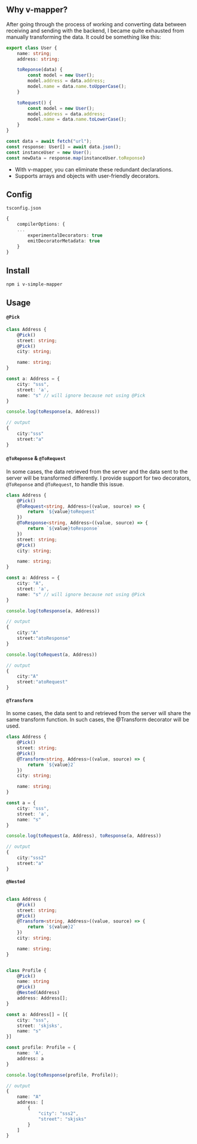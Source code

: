 ## Why v-mapper?

After going through the process of working and converting data between receiving and sending with the backend, I became
quite exhausted from manually transforming the data. It could be something like this:

```ts
export class User {
    name: string;
    address: string;

    toReponse(data) {
        const model = new User();
        model.address = data.address;
        model.name = data.name.toUpperCase();
    }

    toRequest() {
        const model = new User();
        model.address = data.address;
        model.name = data.name.toLowerCase();
    }
}

const data = await fetch("url");
const response: User[] = await data.json();
const instanceUser = new User();
const newData = response.map(instanceUser.toReponse)
```

- With v-mapper, you can eliminate these redundant declarations.
- Supports arrays and objects with user-friendly decorators.

## Config

`tsconfig.json`

```ts
{
    compilerOptions: {
    ...
        experimentalDecorators: true
        emitDecoratorMetadata: true
    }
}
```

## Install
`npm i v-simple-mapper`

## Usage

#### `@Pick`

```ts
class Address {
    @Pick()
    street: string;
    @Pick()
    city: string;

    name: string;
}
```

```ts
const a: Address = {
    city: "sss",
    street: 'a',
    name: "s" // will ignore because not using @Pick
}

console.log(toResponse(a, Address))

// output 
{
    city:"sss"
    street:"a"
}
```

#### `@ToReponse` & `@ToRequest`

In some cases, the data retrieved from the server and the data sent to the server will be transformed differently. I
provide support for two decorators, `@ToReponse` and `@ToRequest`, to handle this issue.

```ts
class Address {
    @Pick()
    @ToRequest<string, Address>((value, source) => {
        return `${value}toRequest`
    })
    @ToResponse<string, Address>((value, source) => {
        return `${value}toResponse`
    })
    street: string;
    @Pick()
    city: string;

    name: string;
}
```

```ts
const a: Address = {
    city: "A",
    street: 'a',
    name: "s" // will ignore because not using @Pick
}

console.log(toResponse(a, Address))

// output 
{
    city:"A"
    street:"atoResponse"
}

console.log(toRequest(a, Address))

// output 
{
    city:"A"
    street:"atoRequest"
}
```

#### `@Transform`

In some cases, the data sent to and retrieved from the server will share the same transform function. In such cases, the
@Transform decorator will be used.

```ts
class Address {
    @Pick()
    street: string;
    @Pick()
    @Transform<string, Address>((value, source) => {
        return `${value}2`
    })
    city: string;

    name: string;
}

const a = {
    city: "sss",
    street: 'a',
    name: "s"
}

console.log(toRequest(a, Address), toResponse(a, Address))

// output 
{
    city:"sss2"
    street:"a"
}
```

#### `@Nested`

```ts

class Address {
    @Pick()
    street: string;
    @Pick()
    @Transform<string, Address>((value, source) => {
        return `${value}2`
    })
    city: string;

    name: string;
}


class Profile {
    @Pick()
    name: string
    @Pick()
    @Nested(Address)
    address: Address[];
}

const a: Address[] = [{
    city: "sss",
    street: 'skjsks',
    name: "s"
}]

const profile: Profile = {
    name: 'A',
    address: a
}

console.log(toResponse(profile, Profile));

// output
{
    name: "A"
    address: [
        {
            "city": "sss2",
            "street": "skjsks"
        }
    ]
}
```
